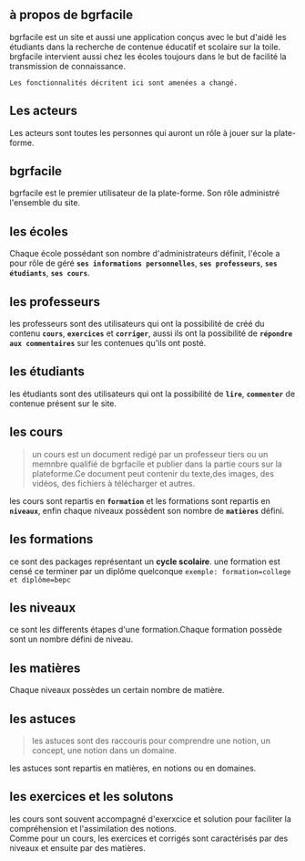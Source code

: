 
## à propos de bgrfacile
bgrfacile est un site et aussi une application conçus  avec le but d'aidé les étudiants dans la recherche de contenue éducatif  et scolaire sur la toile.  
brgfacile intervient aussi chez les écoles toujours dans le but de facilité la transmission de connaissance.
````
Les fonctionnalités décritent ici sont amenées a changé.
````

## Les acteurs  
Les acteurs sont toutes les personnes qui auront un rôle à jouer sur la plate-forme.

## bgrfacile  
bgrfacile est le premier utilisateur de la plate-forme. Son rôle administré l'ensemble du site. 

## les écoles  
Chaque école possédant son nombre d'administrateurs définit, l'école a pour rôle de géré __`ses informations personnelles`__, **`ses professeurs`**, **`ses étudiants`**, **`ses cours`**. 

## les professeurs  
les professeurs sont des utilisateurs qui ont la possibilité de créé du contenu  **`cours`**, **`exercices`** et **`corriger`**, aussi ils ont la possibilité de **`répondre aux commentaires`** sur les contenues qu'ils ont posté.

## les étudiants  
les étudiants sont des utilisateurs qui ont la possibilité de __`lire`__, __`commenter`__ de contenue présent sur le site.

## les cours  

>un cours est un document redigé par un professeur tiers ou un memnbre qualifié de bgrfacile et publier dans la partie cours sur la plateforme.Ce document peut contenir du texte,des images, des vidéos, des fichiers à télécharger et autres.

les cours sont repartis en __`formation`__ et les formations sont repartis en __`niveaux`__, enfin chaque niveaux possèdent son nombre de __`matières`__ défini.

## les formations  
ce sont des packages représentant un __cycle scolaire__. une formation est censé ce terminer par un diplôme quelconque ``exemple: formation=college et diplôme=bepc``  

## les niveaux  
ce sont les differents étapes d'une formation.Chaque formation possède sont un nombre défini de niveau.

## les matières  
Chaque niveaux possèdes un certain nombre de matière.

## les astuces  
>les astuces sont des raccouris pour comprendre une notion, un concept, une notion dans un domaine.

les astuces sont repartis en matières, en notions ou en domaines.    

## les exercices et les solutons  
les cours sont souvent accompagné d'exerxcice et solution pour faciliter la compréhension et l'assimilation des notions.  
Comme pour un cours, les exercices et corrigés sont caractérisés par des niveaux et ensuite par des matières.






